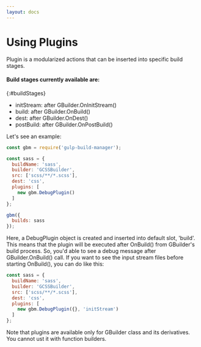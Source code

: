 ```yaml
---
layout: docs
---
```

# Using Plugins

Plugin is a modularized actions that can be inserted into specific build stages.

#### Build stages currently available are:
{:#buildStages}
  - initStream: after GBuilder.OnInitStream()
  - build: after GBuilder.OnBuild()
  - dest: after GBuilder.OnDest()
  - postBuild: after GBuilder.OnPostBuild()

Let's see an example:

```javascript
const gbm = require('gulp-build-manager');

const sass = {
  buildName: 'sass',
  builder: 'GCSSBuilder',
  src: ['scss/**/*.scss'],
  dest: 'css',
  plugins: [
    new gbm.DebugPlugin()
  ]
};

gbm({
  builds: sass
});
```

Here, a DebugPlugin object is created and inserted into default slot, 'build'. This means that the plugin will be executed after OnBuild() from GBuilder's build process. So, you'd able to see a debug message after GBuilder.OnBuild() call.
If you want to see the input stream files before starting OnBuild(), you can do like this:
```javascript
const sass = {
  buildName: 'sass',
  builder: 'GCSSBuilder',
  src: ['scss/**/*.scss'],
  dest: 'css',
  plugins: [
    new gbm.DebugPlugin({}, 'initStream')
  ]
};
```

Note that plugins are available only for GBuilder class and its derivatives. You cannot ust it with function builders.
